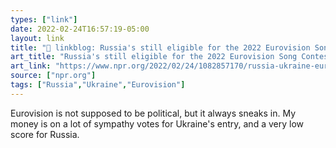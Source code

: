 ```yaml
---
types: ["link"]
date: 2022-02-24T16:57:19-05:00
layout: link
title: "🔗 linkblog: Russia's still eligible for the 2022 Eurovision Song Contest : NPR'"
art_title: "Russia's still eligible for the 2022 Eurovision Song Contest : NPR"
art_link: "https://www.npr.org/2022/02/24/1082857170/russia-ukraine-eurovision-song-contest-2022"
source: ["npr.org"]
tags: ["Russia","Ukraine","Eurovision"]
---
```

Eurovision is not supposed to be political, but it always sneaks in. My money is on a lot of sympathy votes for Ukraine's entry, and a very low score for Russia.
